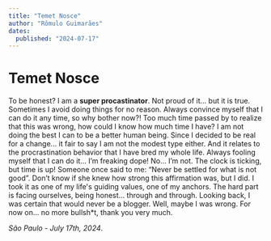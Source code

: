 ```yaml
---
title: "Temet Nosce"
author: "Rômulo Guimarães"
dates:
  published: "2024-07-17"
---
```


# Temet Nosce

To be honest? I am a **super procastinator**.
Not proud of it... but it is true.
Sometimes I avoid doing things for no reason.
Always convince myself that I can do it any time, so why bother now?!
Too much time passed by to realize that this was wrong, how could I know how much time I have?
I am not doing the best I can to be a better human being.
Since I decided to be real for a change... it fair to say I am not the modest type either.
And it relates to the procrastination behavior that I have bred my whole life.
Always fooling myself that I can do it... I’m freaking dope! No... I’m not.
The clock is ticking, but time is up!
Someone once said to me: “Never be settled for what is not good”.
Don’t know if she knew how strong this affirmation was, but I did.
I took it as one of my life's guiding values, one of my anchors.
The hard part is facing ourselves, being honest... through and through.
Looking back, I was certain that would never be a blogger.
Well, maybe I was wrong.
For now on... no more bullsh*t, thank you very much.

_São Paulo - July 17th, 2024_.
